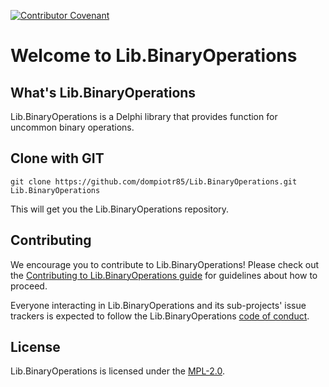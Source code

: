 [![Contributor Covenant](https://img.shields.io/badge/Contributor%20Covenant-v2.0%20adopted-ff69b4.svg)](code_of_conduct.md)
# Welcome to Lib.BinaryOperations

## What's Lib.BinaryOperations

Lib.BinaryOperations is a Delphi library that provides function for uncommon
binary operations. 

## Clone with GIT

```
git clone https://github.com/dompiotr85/Lib.BinaryOperations.git Lib.BinaryOperations
```

This will get you the Lib.BinaryOperations repository.

## Contributing

We encourage you to contribute to Lib.BinaryOperations! Please check out the
[Contributing to Lib.BinaryOperations guide](./CONTRIBUTING.md) for guidelines
about how to proceed.

Everyone interacting in Lib.BinaryOperations and its sub-projects' issue
trackers is expected to follow the Lib.BinaryOperations
[code of conduct](./CODE_OF_CONDUCT.md).

## License

Lib.BinaryOperations is licensed under the [MPL-2.0](./LICENSE).
